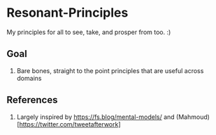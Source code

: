 # Resonant-Principles

My principles for all to see, take, and prosper from too. :)

## Goal

1. Bare bones, straight to the point principles that are useful across domains

## References

1. Largely inspired by https://fs.blog/mental-models/ and (Mahmoud)[https://twitter.com/tweetafterwork]
